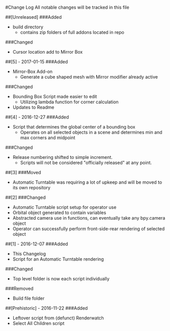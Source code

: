 #Change Log
All notable changes will be tracked in this file

##[Unreleased]
###Added
- build directory
	- contains zip folders of full addons located in repo

###Changed
- Cursor location add to Mirror Box

##[5] - 2017-01-15
###Added
- Mirror-Box Add-on
	- Generate a cube shaped mesh with Mirror modifier already active

###Changed
- Bounding Box Script made easier to edit
	- Utilizing lambda function for corner calculation
- Updates to Readme

##[4] - 2016-12-27
###Added
- Script that determines the global center of a bounding box
	- Operates on all selected objects in a scene and determines min and max corners and midpoint 

###Changed
- Release numbering shifted to simple increment. 
	- Scripts will not be considered "officially released" at any point.

##[3]
###Moved
- Automatic Turntable was requiring a lot of upkeep and will be moved to its own repository

##[2]
###Changed
- Automatic Turntable script setup for operator use
- Orbital object generated to contain variables
- Abstracted camera use in functions, can eventually take any bpy.camera object
- Operator can successfully perform front-side-rear rendering of selected object

##[1] - 2016-12-07
###Added
- This Changelog
- Script for an Automatic Turntable rendering

###Changed
- Top level folder is now each script individually

###Removed
- Build file folder

##[Prehistoric] - 2016-11-22
###Added
- Leftover script from (defunct) Renderwatch
- Select All Children script

